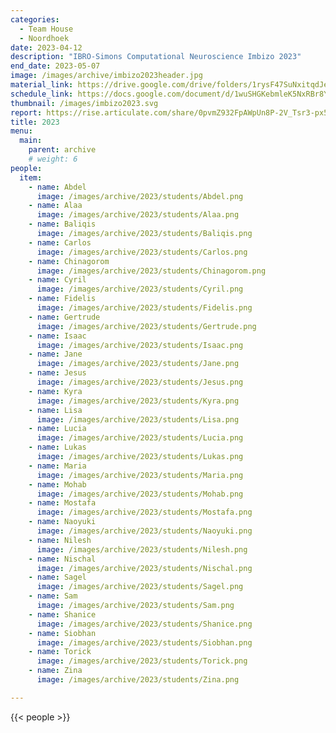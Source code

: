 ```yaml
---
categories:
  - Team House
  - Noordhoek
date: 2023-04-12
description: "IBRO-Simons Computational Neuroscience Imbizo 2023"
end_date: 2023-05-07
image: /images/archive/imbizo2023header.jpg
material_link: https://drive.google.com/drive/folders/1rysF47SuNxitqdJeQLTDEJicN0v1ioLm
schedule_link: https://docs.google.com/document/d/1wuSHGKebmleK5NxRBr8Y4oZ0DjzFKmv6rxJW0eL8rCM/edit?usp=sharing
thumbnail: /images/imbizo2023.svg
report: https://rise.articulate.com/share/0pvmZ932FpAWpUn8P-2V_Tsr3-px5jHc#/
title: 2023
menu:
  main:
    parent: archive
    # weight: 6
people:
  item:
    - name: Abdel
      image: /images/archive/2023/students/Abdel.png  
    - name: Alaa
      image: /images/archive/2023/students/Alaa.png  
    - name: Baliqis
      image: /images/archive/2023/students/Baliqis.png  
    - name: Carlos
      image: /images/archive/2023/students/Carlos.png  
    - name: Chinagorom
      image: /images/archive/2023/students/Chinagorom.png  
    - name: Cyril
      image: /images/archive/2023/students/Cyril.png  
    - name: Fidelis
      image: /images/archive/2023/students/Fidelis.png  
    - name: Gertrude
      image: /images/archive/2023/students/Gertrude.png  
    - name: Isaac
      image: /images/archive/2023/students/Isaac.png  
    - name: Jane
      image: /images/archive/2023/students/Jane.png 
    - name: Jesus
      image: /images/archive/2023/students/Jesus.png  
    - name: Kyra
      image: /images/archive/2023/students/Kyra.png  
    - name: Lisa
      image: /images/archive/2023/students/Lisa.png  
    - name: Lucia
      image: /images/archive/2023/students/Lucia.png  
    - name: Lukas
      image: /images/archive/2023/students/Lukas.png  
    - name: Maria
      image: /images/archive/2023/students/Maria.png  
    - name: Mohab
      image: /images/archive/2023/students/Mohab.png  
    - name: Mostafa
      image: /images/archive/2023/students/Mostafa.png  
    - name: Naoyuki
      image: /images/archive/2023/students/Naoyuki.png  
    - name: Nilesh
      image: /images/archive/2023/students/Nilesh.png  
    - name: Nischal
      image: /images/archive/2023/students/Nischal.png  
    - name: Sagel
      image: /images/archive/2023/students/Sagel.png  
    - name: Sam
      image: /images/archive/2023/students/Sam.png  
    - name: Shanice
      image: /images/archive/2023/students/Shanice.png  
    - name: Siobhan
      image: /images/archive/2023/students/Siobhan.png  
    - name: Torick
      image: /images/archive/2023/students/Torick.png  
    - name: Zina
      image: /images/archive/2023/students/Zina.png

---
```


<!--more-->
{{< people >}}
